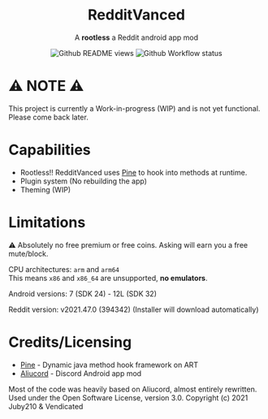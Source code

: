 <h1 align="center">RedditVanced</h1>
<p align="center">
A <b>rootless</b> a Reddit android app mod
</p>
<p align="center">
  <img alt="Github README views" src="https://hits.se eyoufarm.com/api/count/incr/badge.svg?url=https%3A%2F%2Fgithub.com%2FRedditVanced%2FRedditVanced&count_bg=%2379C83D&title_bg=%23555555&icon=github.svg&icon_color=%23E7E7E7&title=views&edge_flat=true"/>
  <img alt="Github Workflow status" src="https://img.shields.io/github/workflow/status/DiamondMiner88/RedditVanced/Build?label=Core%2FInjector&logo=githubactions&logoColor=white&style=flat-square"/>
</p>

# ⚠️ NOTE ⚠️
This project is currently a Work-in-progress (WIP) and is not yet functional.\
Please come back later.

# Capabilities
- Rootless!! RedditVanced uses [Pine](https://github.com/canyie/pine) to hook into methods at runtime.
- Plugin system (No rebuilding the app)
- Theming (WIP)

# Limitations
⚠️ Absolutely no free premium or free coins. Asking will earn you a free mute/block.

CPU architectures: `arm` and `arm64`\
This means `x86` and `x86_64` are unsupported, **no emulators**.

Android versions: 7 (SDK 24) - 12L (SDK 32)

Reddit version: v2021.47.0 (394342) (Installer will download automatically)

# Credits/Licensing
- [Pine](https://github.com/canyie/pine) - Dynamic java method hook framework on ART
- [Aliucord](https://github.com/Aliucord/Aliucord) - Discord Android app mod

Most of the code was heavily based on Aliucord, almost entirely rewritten.\
Used under the Open Software License, version 3.0. Copyright (c) 2021 Juby210 & Vendicated
